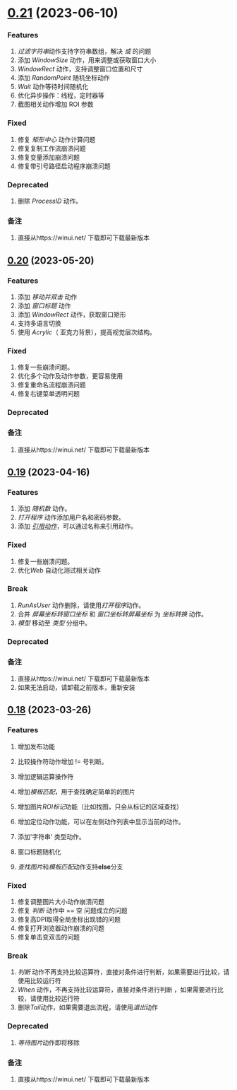 # [0.21](https://github.com/shelllet/winui/compare/main...dev) (2023-06-10)
### Features
1. *过滤字符串*动作支持字符串数组，解决 *或* 的问题
2. 添加 *WindowSize* 动作，用来调整或获取窗口大小
3. *WindowRect* 动作，支持调整窗口位置和尺寸
4. 添加 *RandomPoint* 随机坐标动作
5. *Wait* 动作等待时间随机化
6. 优化异步操作：线程，定时器等
7. 截图相关动作增加 ROI 参数

### Fixed

1. 修复 *矩形中心* 动作计算问题
2. 修复复制工作流崩溃问题
3. 修复变量添加崩溃问题
4. 修复带引号路径启动程序崩溃问题


### Deprecated
1. 删除 *ProcessID* 动作。
   
### 备注

1. 直接从https://winui.net/ 下载即可下载最新版本


## [0.20](https://github.com/shelllet/winui/compare/main...dev) (2023-05-20)
### Features

1. 添加 *移动并双击* 动作
2. 添加 *窗口标题* 动作
3. 添加 *WindowRect* 动作，获取窗口矩形
4. 支持多语言切换
5. 使用 *Acrylic*（ 亚克力背景），提高视觉层次结构。

### Fixed

1. 修复一些崩溃问题。
2. 优化多个动作及动作参数，更容易使用
3. 修复重命名流程崩溃问题
4. 修复右键菜单透明问题


### Deprecated
   
   
### 备注

1. 直接从https://winui.net/ 下载即可下载最新版本

## [0.19](https://github.com/shelllet/winui/compare/main...dev) (2023-04-16)
### Features

1. 添加 *随机数* 动作。
2. *打开程序* 动作添加用户名和密码参数。
3. 添加 [*引用动作*](./actions/control/NameAlias.md)，可以通过名称来引用动作。

### Fixed

1. 修复一些崩溃问题。
2. 优化*Web* 自动化测试相关动作


### Break

1. *RunAsUser* 动作删除，请使用*打开程序*动作。
2. 合并 *屏幕坐标转窗口坐标* 和 *窗口坐标转屏幕坐标* 为 *坐标转换* 动作。
3. *模型* 移动至 *类型* 分组中。 

### Deprecated

### 备注

1. 直接从https://winui.net/ 下载即可下载最新版本
2. 如果无法启动，请卸载之前版本，重新安装


## [0.18](https://github.com/shelllet/winui/compare/main...dev) (2023-03-26)

### Features

1. 增加发布功能
2. 比较操作符动作增加 != 号判断。
3. 增加逻辑运算操作符
4. 增加*模板匹配*，用于查找确定简单的的图片
5. 增加图片*ROI标记*功能（比如找图，只会从标记的区域查找）
6. 增加定位动作功能，可以在左侧动作列表中显示当前的动作。
7. 添加'字符串' 类型动作。

8. 窗口标题随机化
9. *查找图片*和*模板匹配*动作支持**else**分支

### Fixed

1. 修复调整图片大小动作崩溃问题
2. 修复 *判断* 动作中 == 空 问题成立的问题
3. 修复高DPI取得全局坐标出现错的问题
4. 修复打开浏览器动作崩溃的问题
5. 修复单击变双击的问题

### Break

1. *判断* 动作不再支持比较运算符，直接对条件进行判断，如果需要进行比较，请使用比较运行符
2. *When* 动作，不再支持比较运算符，直接对条件进行判断 ，如果需要进行比较，请使用比较运行符
3. 删除*Tail*动作，如果需要退出流程，请使用*退出*动作

### Deprecated
1. *等待图片*动作即将移除

### 备注

1. 直接从https://winui.net/ 下载即可下载最新版本
